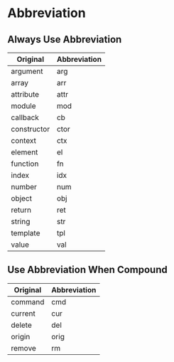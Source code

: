 # Abbreviation

## Always Use Abbreviation

|Original|Abbreviation|
|--------|------------|
|argument|arg|
|array|arr|
|attribute|attr|
|module|mod|
|callback|cb|
|constructor|ctor|
|context|ctx|
|element|el|
|function|fn|
|index|idx|
|number|num|
|object|obj|
|return|ret|
|string|str|
|template|tpl|
|value|val|

## Use Abbreviation When Compound

|Original|Abbreviation|
|--------|------------|
|command|cmd|
|current|cur|
|delete|del|
|origin|orig|
|remove|rm|
